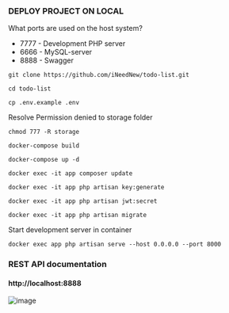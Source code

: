 ### DEPLOY PROJECT ON LOCAL

What ports are used on the host system?
* 7777 - Development PHP server
* 6666 - MySQL-server
* 8888 - Swagger

~~~
git clone https://github.com/iNeedNew/todo-list.git
~~~

~~~
cd todo-list
~~~
~~~
cp .env.example .env
~~~
Resolve Permission denied to storage folder
~~~
chmod 777 -R storage
~~~
~~~
docker-compose build
~~~

~~~
docker-compose up -d
~~~

~~~
docker exec -it app composer update
~~~

~~~
docker exec -it app php artisan key:generate
~~~
~~~
docker exec -it app php artisan jwt:secret
~~~

~~~
docker exec -it app php artisan migrate
~~~

[//]: # (If you need test data on a project)

[//]: # (~~~)

[//]: # (docker exec -it app php artisan db:seed )

[//]: # (~~~)
Start development server in container
~~~
docker exec app php artisan serve --host 0.0.0.0 --port 8000
~~~

### REST API documentation

#### http://localhost:8888

![image](https://github.com/iNeedNew/todo-list/assets/60880948/d3a06231-401c-4b41-bbe5-bdaa3d65d0ee)

